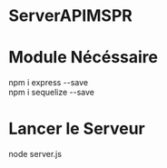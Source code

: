 # ServerAPIMSPR

# Module Nécéssaire

npm i express --save <br>
npm i sequelize --save

# Lancer le Serveur 

node server.js
